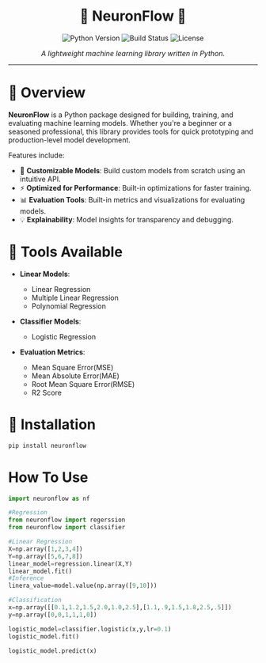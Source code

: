<h1 align="center">🔮 NeuronFlow 🔮</h1>

<p align="center">
    <img src="https://img.shields.io/badge/python-3.x-blue.svg" alt="Python Version">
    <img src="https://img.shields.io/badge/build-passing-brightgreen.svg" alt="Build Status">
    <img src="https://img.shields.io/badge/license-MIT-lightgrey.svg" alt="License">
</p>

<p align="center"><i>A lightweight machine learning library written in Python.</i></p>

---

# 🌌 Overview

**NeuronFlow** is a Python package designed for building, training, and evaluating machine learning models. Whether you're a beginner or a seasoned professional, this library provides tools for quick prototyping and production-level model development.

Features include:
- 🧠 **Customizable Models**: Build custom models from scratch using an intuitive API.
- ⚡ **Optimized for Performance**: Built-in optimizations for faster training.
- 📊 **Evaluation Tools**: Built-in metrics and visualizations for evaluating models.
- 💡 **Explainability**: Model insights for transparency and debugging.


# 🌟 Tools Available

- **Linear Models**: 
  - Linear Regression
  - Multiple Linear Regression
  - Polynomial Regression
- **Classifier Models**:
  - Logistic Regression

- **Evaluation Metrics**:
  - Mean Square Error(MSE)
  - Mean Absolute Error(MAE)
  - Root Mean Square Error(RMSE)
  - R2 Score



  

# 🚀 Installation

```bash
pip install neuronflow

```
#  How To Use

```python
import neuronflow as nf

#Regression
from neuronflow import regerssion
from neuronflow import classifier

#Linear Regression
X=np.array([1,2,3,4])
Y=np.array([5,6,7,8])
linear_model=regression.linear(X,Y)
linear_model.fit() 
#Inference 
linera_value=model.value(np.array([9,10]))

#Classification
x=np.array([[0.1,1.2,1.5,2.0,1.0,2.5],[1.1,.9,1.5,1.8,2.5,.5]])
y=np.array([0,0,1,1,1,0])

logistic_model=classifier.logistic(x,y,lr=0.1)
logistic_model.fit()

logistic_model.predict(x)
```

